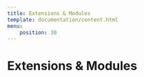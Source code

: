 ```yaml
---
title: Extensions & Modules
template: documentation/content.html
menu:
    position: 30
---
```


# Extensions & Modules

